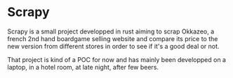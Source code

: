 # Scrapy

Scrapy is a small project developped in rust aiming to scrap Okkazeo,
a french 2nd hand boardgame selling website and compare its price to 
the new version from different stores in order to see if it's a good
deal or not.

That project is kind of a POC for now and has mainly been developped
on a laptop, in a hotel room, at late night, after few beers.
